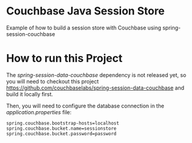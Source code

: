 # Couchbase Java Session Store
Example of how to build a session store with Couchbase using spring-session-couchbase

# How to run this Project

The *spring-session-data-couchbase* dependency is not released yet, so you will need to checkout this project https://github.com/couchbaselabs/spring-session-data-couchbase and build it locally first.

Then, you will need to configure the database connection in the *application.properties* file:

	
~~~~
spring.couchbase.bootstrap-hosts=localhost
spring.couchbase.bucket.name=sessionstore
spring.couchbase.bucket.password=password
	
~~~~

